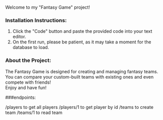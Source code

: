 Welcome to my "Fantasy Game" project!  
### Installation Instructions:
1. Click the "Code" button and paste the provided code into your text editor.
2. On the first run, please be patient, as it may take a moment for the database to load.

### About the Project:
The Fantasy Game is designed for creating and managing fantasy teams. You can compare your custom-built teams with existing ones and even compete with friends!  
Enjoy and have fun!


###endpoints:

/players  to get all players
/players/1 to get player by id
/teams to create team 
/teams/1 to read team
